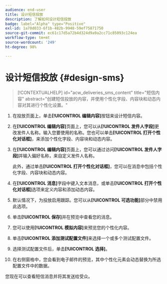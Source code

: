 ```yaml
---
audience: end-user
title: 设计短信投放
description: 了解如何设计短信投放
badge: label="Alpha" type="Positive"
exl-id: 1a70d033-6f1b-482b-9948-59ef75871750
source-git-commit: ec61c17d5a72b4d324d9a9a2cc71c85093c124ea
workflow-type: tm+mt
source-wordcount: '249'
ht-degree: 98%

---
```


# 设计短信投放 {#design-sms}

>[!CONTEXTUALHELP]
>id="acw_deliveries_sms_content"
>title="短信内容"
>abstract="创建短信投放的内容，并使用个性化字段、内容块和动态内容对其进行个性化设置。"

1. 在投放页面上，单击&#x200B;**[!UICONTROL 编辑内容]**&#x200B;按钮来设计短信内容。

1. 在&#x200B;**[!UICONTROL 编辑内容]**&#x200B;页面上，您可以从&#x200B;**[!UICONTROL 发件人字段]**&#x200B;更改发件人名称。输入您要使用的名称。您也可以单击&#x200B;**[!UICONTROL 打开个性化对话框]**，来添加个性化字段、内容块和动态内容。

1. 在&#x200B;**[!UICONTROL 编辑内容]**&#x200B;页面上，您可以通过访问&#x200B;**[!UICONTROL 发件人字段]**&#x200B;并输入偏好名称，来自定义发件人名称。

   此外，通过单击&#x200B;**[!UICONTROL 打开个性化对话框]**，您可以在消息中包括个性化字段、内容块和动态内容。

1. 在&#x200B;**[!UICONTROL 消息]**&#x200B;字段中键入文本消息，或单击&#x200B;**[!UICONTROL 打开个性化对话框]**&#x200B;选项来定义内容和添加动态内容。

1. 默认情况下，为投放启用跟踪。您可以从&#x200B;**[!UICONTROL 可选功能]**&#x200B;部分中禁用此选项。

1. 单击&#x200B;**[!UICONTROL 保存]**&#x200B;并在预览中查看您的消息。

1. 您可以使用&#x200B;**[!UICONTROL 模拟内容]**&#x200B;来预览您的个性化内容。

1. 单击&#x200B;**[!UICONTROL 添加测试配置文件]**&#x200B;来选择一个或多个测试配置文件。

1. 选择测试配置文件后，单击&#x200B;**[!UICONTROL 选择]**。

1. 在右侧窗格中，您会看到电子邮件的预览，其中个性化元素会动态替换为所选配置文件中的数据。

您现在可以查看短信消息并将其发送给受众。
